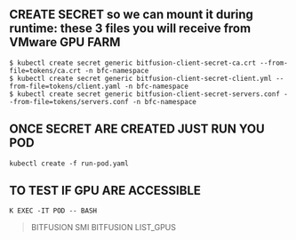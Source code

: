 ## CREATE SECRET so we can mount it during runtime: these 3 files you will receive from VMware GPU FARM
``` 
$ kubectl create secret generic bitfusion-client-secret-ca.crt --from-file=tokens/ca.crt -n bfc-namespace
$ kubectl create secret generic bitfusion-client-secret-client.yml --from-file=tokens/client.yaml -n bfc-namespace
$ kubectl create secret generic bitfusion-client-secret-servers.conf --from-file=tokens/servers.conf -n bfc-namespace
```
## ONCE SECRET ARE CREATED JUST RUN YOU POD
```
kubectl create -f run-pod.yaml
```

## TO TEST IF GPU ARE ACCESSIBLE 
```
K EXEC -IT POD -- BASH
```
>  BITFUSION SMI 
  BITFUSION LIST_GPUS
